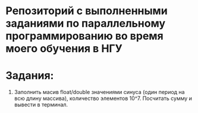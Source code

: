 # Репозиторий с выполненными заданиями по параллельному программированию во время моего обучения в НГУ

# Задания:
1. Заполнить масив float/double значениями синуса (один период на всю длину массива), количество элементов 10^7. Посчитать сумму и вывести в терминал.
